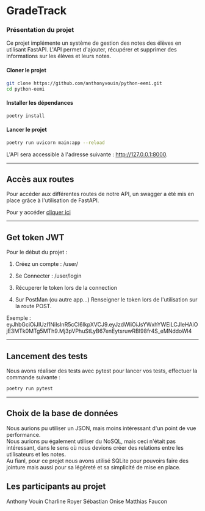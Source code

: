 # GradeTrack

### Présentation du projet

Ce projet implémente un système de gestion des notes des élèves en utilisant FastAPI. L'API permet d'ajouter, récupérer et supprimer des informations sur les élèves et leurs notes.

#### Cloner le projet

```bash
git clone https://github.com/anthonyvouin/python-eemi.git
cd python-eemi
```

#### Installer les dépendances
```bash
poetry install
```
#### Lancer le projet
```bash
poetry run uvicorn main:app --reload
```
L'API sera accessible à l'adresse suivante : http://127.0.0.1:8000.

---

## Accès aux routes

Pour accéder aux différentes routes de notre API, un swagger a été mis en place grâce à l'utilisation de FastAPI.

Pour y accéder [cliquer ici](http://127.0.0.1:8000/docs)


---
## Get token JWT

Pour le début du projet : 
1. Créez un compte : /user/

2. Se Connecter : /user/login

3. Récuperer le token lors de la connection

4. Sur PostMan (ou autre app...) Renseigner le token lors de l'utilisation sur la route POST. 

Exemple : eyJhbGciOiJIUzI1NiIsInR5cCI6IkpXVCJ9.eyJzdWIiOiJsYWxhYWEiLCJleHAiOjE3MTk0MTg5MTh9.Mj3pVPhuStLyB67enEytsruwRBI98fr4S_eMNddoWl4

---

## Lancement des tests

Nous avons réaliser des tests avec pytest pour lancer vos tests, effectuer la commande suivante :
```bash
poetry run pytest
```

---
## Choix de la base de données 

Nous aurions pu utiliser un JSON, mais moins intéressant d'un point de vue performance.  
Nous aurions pu également utiliser du NoSQL, mais ceci n'était pas intéressant, dans le sens où nous devions créer des relations entre les utilisateurs et les notes.  
Au fianl, pour ce projet nous avons utilisé SQLite pour pouvoirs faire des jointure mais aussi pour sa légéreté et sa simplicité de mise en place.

## Les participants au projet

Anthony Vouin
Charline Royer
Sébastian Onise
Matthias Faucon